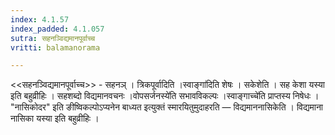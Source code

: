 ```yaml
---
index: 4.1.57
index_padded: 4.1.057
sutra: सहनञ्विद्यमानपूर्वाच्च
vritti: balamanorama

---
```

<<सहनञ्विद्यमानपूर्वाच्च>> - सहनञ् । त्रिकपूर्वादिति ।स्वाङ्गा॑दिति शेषः । सकेशेति । सह केशा यस्या इति बहुव्रीहिः । सहशब्दो विद्यमानवचनः ।वोपसर्जनस्ये॑ति सभावविकल्पः ।स्वाङ्गाच्चे॑ति प्राप्तस्य निषेधः । "नासिकोदर" इति ङीष्विकल्पोऽप्यनेन बाध्यत इत्युक्तं स्मारयितुमुदाहरति  — विद्यमाननासिकेति । विद्यमाना नासिका यस्या इति बहुव्रीहिः । 